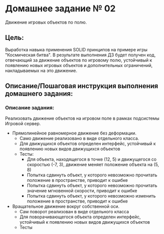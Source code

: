 # Домашнее задание № 02
Движение игровых объектов по полю.

## Цель:
Выработка навыка применения SOLID принципов на примере игры "Космическая битва".
В результате выполнения ДЗ будет получен код, отвечающий за движение объектов по игровому полю, 
устойчивый к появлению новых игровых объектов и дополнительных ограничений, накладываемых на это движение.

## Описание/Пошаговая инструкция выполнения домашнего задания:

### Описание задания:
Реализовать движение объектов на игровом поле в рамках подсистемы Игровой сервер.
- Прямолинейное равномерное движение без деформации. 
  - Само движение реализовано в виде отдельного класса. 
  - Для движущихся объектов определен интерфейс, устойчивый к появлению новых видов движущихся объектов 
  - Тесты:
    - Для объекта, находящегося в точке (12, 5) и движущегося со скоростью (-7, 3), движение меняет положение объекта на (5, 8)
    - Попытка сдвинуть объект, у которого невозможно прочитать положение в пространстве, приводит к ошибке
    - Попытка сдвинуть объект, у которого невозможно прочитать значение мгновенной скорости, приводит к ошибке
    - Попытка сдвинуть объект, у которого невозможно изменить положение в пространстве, приводит к ошибке
- Вращательное движение вокруг собственной оси.
  - Сам поворот реализован в виде отдельного класса
  - Для поворачивающегося объекта определен интерфейс, устойчивый к появлению новых видов движущихся объектов
  - Тесты